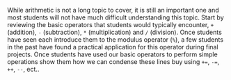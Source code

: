 While arithmetic is not a long topic to cover, it is still an important one and most students will not have much difficult understanding this topic. Start by reviewing the basic operators that students would typically encounter, `+` (addition), `-` (subtraction), `*` (multiplication) and `/` (division). Once students have seen each introduce them to the modulus operator (`%`), a few students in the past have found a practical application for this operator during final projects. Once students have used our basic operators to perform simple operations show them how we can condense these lines buy using `+=`, `-=`, `++`, `--`, ect.. 